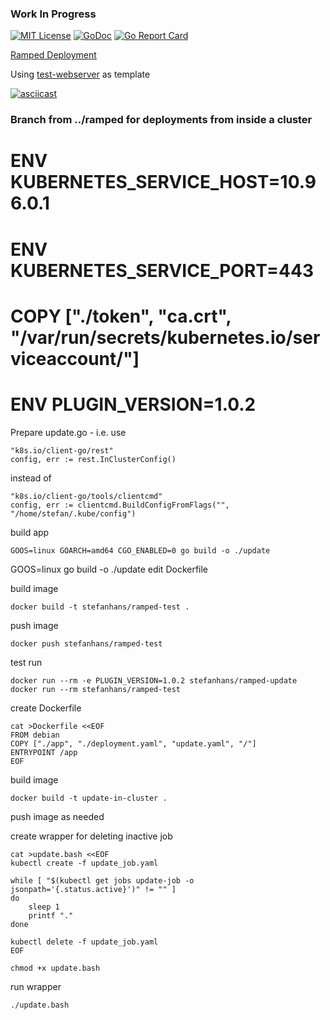 ### Work In Progress

[![MIT License](https://img.shields.io/github/license/mashape/apistatus.svg?maxAge=2592000)](https://github.com/stefanhans/Go4k8s/blob/master/LICENSE)
[![GoDoc](https://godoc.org/github.com/stefanhans/Go4k8s/tree/master/Showcase/Deployments/ramped?status.svg)](https://godoc.org/github.com/stefanhans/Go4k8s/tree/master/Showcase/Deployments/ramped)
[![Go Report Card](https://goreportcard.com/badge/github.com/stefanhans/Go4k8s/tree/master/Showcase/Deployments/ramped)](https://goreportcard.com/report/github.com/Go4k8s/tree/master/Showcase/Deployments/ramped)


[Ramped Deployment](https://github.com/ContainerSolutions/k8s-deployment-strategies/blob/master/ramped/README.md)

Using [test-webserver](https://github.com/stefanhans/Go4k8s/tree/master/Showcase/Images/test-webserver) as template

[![asciicast](https://asciinema.org/a/8C4FwMI74WkbPNaIeo4MUZHgi.png)](https://asciinema.org/a/8C4FwMI74WkbPNaIeo4MUZHgi)

### Branch from ../ramped for deployments from inside a cluster

# ENV KUBERNETES_SERVICE_HOST=10.96.0.1
# ENV KUBERNETES_SERVICE_PORT=443
# COPY ["./token", "ca.crt", "/var/run/secrets/kubernetes.io/serviceaccount/"]
# ENV PLUGIN_VERSION=1.0.2


Prepare update.go - i.e. use

    "k8s.io/client-go/rest"
    config, err := rest.InClusterConfig()

instead of

    "k8s.io/client-go/tools/clientcmd"
    config, err := clientcmd.BuildConfigFromFlags("", "/home/stefan/.kube/config")

build app

    GOOS=linux GOARCH=amd64 CGO_ENABLED=0 go build -o ./update
GOOS=linux go build -o ./update
edit Dockerfile

build image

    docker build -t stefanhans/ramped-test .

push image

    docker push stefanhans/ramped-test

test run

    docker run --rm -e PLUGIN_VERSION=1.0.2 stefanhans/ramped-update
    docker run --rm stefanhans/ramped-test


create Dockerfile

    cat >Dockerfile <<EOF
    FROM debian
    COPY ["./app", "./deployment.yaml", "update.yaml", "/"]
    ENTRYPOINT /app
    EOF

build image

    docker build -t update-in-cluster .

push image as needed

create wrapper for deleting inactive job

    cat >update.bash <<EOF
    kubectl create -f update_job.yaml

    while [ "$(kubectl get jobs update-job -o jsonpath='{.status.active}')" != "" ]
    do
        sleep 1
        printf "."
    done

    kubectl delete -f update_job.yaml
    EOF

    chmod +x update.bash

run wrapper

    ./update.bash